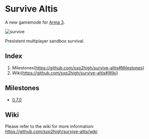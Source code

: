 Survive Altis
=============
A new gamemode for [Arma 3](http://arma3.com).
  
![survive](http://arma3.cc/survive.jpg "survive")
  
Presistent multiplayer sandbox survival.
  
Index
----
1. Milestones(https://github.com/sxp2high/survive-altis#Milestones)
2. Wiki(https://github.com/sxp2high/survive-altis#Wiki)
  
Milestones
----
* [0.7.0](https://github.com/sxp2high/survive-altis/issues/milestones)
  
Wiki
----
Please refer to the wiki for more information: https://github.com/sxp2high/survive-altis/wiki